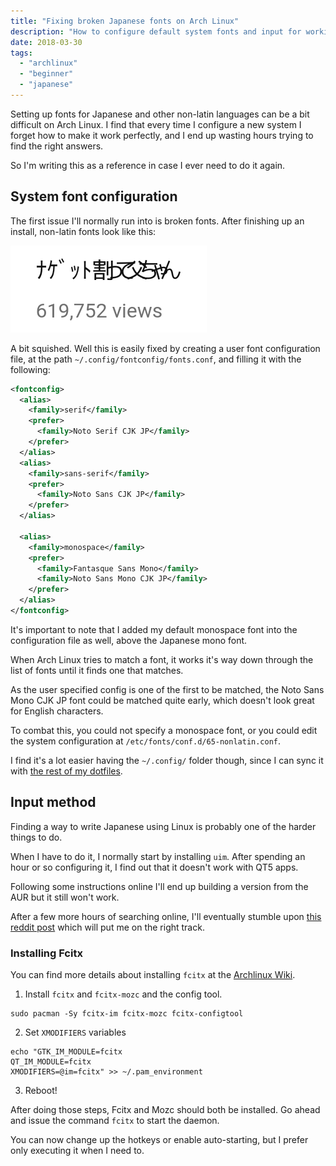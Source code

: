 ```yaml
---
title: "Fixing broken Japanese fonts on Arch Linux"
description: "How to configure default system fonts and input for working with Japanese on Arch Linux."
date: 2018-03-30
tags:
  - "archlinux"
  - "beginner"
  - "japanese"
---
```


Setting up fonts for Japanese and other non-latin languages can be a bit difficult on Arch Linux. I find that every time I configure a new system I forget how to make it work perfectly,
and I end up wasting hours trying to find the right answers.

So I'm writing this as a reference in case I ever need to do it again.

## System font configuration

The first issue I'll normally run into is broken fonts. After finishing up an install, non-latin fonts look like this:

![Split the nugget please Dad](./nagetto-watte-touchan.png)

A bit squished. Well this is easily fixed by creating a user font configuration file, at the path `~/.config/fontconfig/fonts.conf`, and filling it with the following:

```xml
<fontconfig>
  <alias>
    <family>serif</family>
    <prefer>
      <family>Noto Serif CJK JP</family>
    </prefer>
  </alias>
  <alias>
    <family>sans-serif</family>
    <prefer>
      <family>Noto Sans CJK JP</family>
    </prefer>
  </alias>

  <alias>
    <family>monospace</family>
    <prefer>
      <family>Fantasque Sans Mono</family>
      <family>Noto Sans Mono CJK JP</family>
    </prefer>
  </alias>
</fontconfig>
```

It's important to note that I added my default monospace font into the configuration file as well, above the Japanese mono font.

When Arch Linux tries to match a font, it works it's way down through the list of fonts until it finds one that matches.

As the user specified config is one of the first to be matched,
the Noto Sans Mono CJK JP font could be matched quite early, which doesn't look great for English characters.

To combat this, you could not specify a monospace font, or you could edit the system configuration at `/etc/fonts/conf.d/65-nonlatin.conf`.

I find it's a lot easier having the `~/.config/` folder though, since I can sync it with [the rest of my dotfiles](https://github.com/bennetthardwick/dotfiles).

## Input method

Finding a way to write Japanese using Linux is probably one of the harder things to do.

When I have to do it, I normally start by installing `uim`. After spending an hour or so configuring it, I find out that it doesn't work with QT5 apps.

Following some instructions online I'll end up building a version from the AUR but it still won't work.

After a few more hours of searching online, I'll eventually
stumble upon [this reddit post](https://www.reddit.com/r/archlinux/comments/8gw9em/uimanthy_anki/) which will put me on the right track.

### Installing Fcitx

You can find more details about installing `fcitx` at the [Archlinux Wiki](https://wiki.archlinux.org/index.php/Fcitx).

1. Install `fcitx` and `fcitx-mozc` and the config tool.

```
sudo pacman -Sy fcitx-im fcitx-mozc fcitx-configtool
```

2. Set `XMODIFIERS` variables

```
echo "GTK_IM_MODULE=fcitx
QT_IM_MODULE=fcitx
XMODIFIERS=@im=fcitx" >> ~/.pam_environment
```

3. Reboot!

After doing those steps, Fcitx and Mozc should both be installed. Go ahead and issue the command `fcitx` to start the daemon.

You can now change up the hotkeys or enable auto-starting, but I prefer only executing it when I need to.
